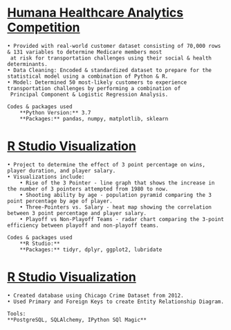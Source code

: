 

# [Humana Healthcare Analytics Competition](https://github.com/nfe9r6/Case-Competition)
	• Provided with real-world customer dataset consisting of 70,000 rows & 131 variables to determine Medicare members most
	 at risk for transportation challenges using their social & health determinants.
	• Data Cleaning: Encoded & standardized dataset to prepare for the statistical model using a combination of Python & R.
	• Model: Determined 50 most-likely customers to experience transportation challenges by performing a combination of
 	 Principal Component & Logistic Regression Analysis.
	 
	Codes & packages used
		**Python Version:** 3.7
		**Packages:** pandas, numpy, matplotlib, sklearn
		
# [R Studio Visualization](https://github.com/nfe9r6/R-Studio-Visualizations)
	• Project to determine the effect of 3 point percentage on wins, player duration, and player salary.
	• Visualizations include: 
		• Rise of the 3 Pointer - line graph that shows the increase in the number of 3 pointers attempted from 1980 to now.
		• Shooting ability by age - population pyramid comparing the 3 point percentage by age of player. 
		• Three-Pointers vs. Salary - heat map showing the correlation between 3 point percentage and player salary. 
		• Playoff vs Non-Playoff Teams - radar chart comparing the 3-point efficiency between playoff and non-playoff teams.
	 
	Codes & packages used
		**R Studio:** 
		**Packages:** tidyr, dplyr, ggplot2, lubridate
		
# [R Studio Visualization](https://github.com/nfe9r6/SQL-Project)
	• Created database using Chicago Crime Dataset from 2012.
	• Used Primary and Foreign Keys to create Entity Relationship Diagram. 
	
	Tools:
	**PostgreSQL, SQLAlchemy, IPython SQl Magic**
	
		
	

